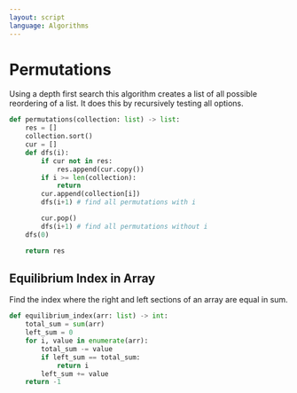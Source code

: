 ```yaml
---
layout: script
language: Algorithms
---
```


# Permutations

Using a depth first search this algorithm creates a list of all possible reordering of a list. It does this by recursively testing all options.

```python
def permutations(collection: list) -> list:
    res = []
    collection.sort()
    cur = []
    def dfs(i):
        if cur not in res:
            res.append(cur.copy())
        if i >= len(collection):
            return
        cur.append(collection[i])
        dfs(i+1) # find all permutations with i

        cur.pop()
        dfs(i+1) # find all permutations without i
    dfs(0)

    return res
```

## Equilibrium Index in Array

Find the index where the right and left sections of an array are equal in sum.

```python
def equilibrium_index(arr: list) -> int:
    total_sum = sum(arr)
    left_sum = 0
    for i, value in enumerate(arr):
        total_sum -= value
        if left_sum == total_sum:
            return i
        left_sum += value
    return -1
```